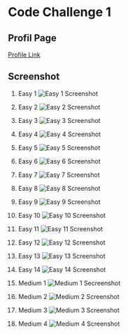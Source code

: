 # Code Challenge 1

## Profil Page

[Profile Link](https://leetcode.com/u/nahlandyza/)

## Screenshot

1. Easy 1
   ![Easy 1 Screenshot](easy-1.png)

2. Easy 2
   ![Easy 2 Screenshot](easy-2.png)

3. Easy 3
   ![Easy 3 Screenshot](easy-3.png)

4. Easy 4
   ![Easy 4 Screenshot](easy-4.png)

5. Easy 5
   ![Easy 5 Screenshot](easy-5.png)

6. Easy 6
   ![Easy 6 Screenshot](easy-6.png)

7. Easy 7
   ![Easy 7 Screenshot](easy-7.png)

8. Easy 8
   ![Easy 8 Screenshot](easy-8.png)

9. Easy 9
   ![Easy 9 Screenshot](easy-9.png)

10. Easy 10
    ![Easy 10 Screenshot](easy-10.png)

11. Easy 11
    ![Easy 11 Screenshot](easy-11.png)

12. Easy 12
    ![Easy 12 Screenshot](easy-12.png)

13. Easy 13
    ![Easy 13 Screenshot](easy-13.png)

14. Easy 14
    ![Easy 14 Screenshot](easy-14.png)

15. Medium 1
    ![Medium 1 Secreenshot](medium-1.png)

16. Medium 2
    ![Medium 2 Screenshot](medium-2.png)

17. Medium 3
    ![Medium 3 Screenshot](medium-3.png)

18. Medium 4
    ![Medium 4 Screenshot](medium-4.png)
